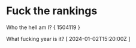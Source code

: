 # Fuck the rankings

Who the hell am I?
{ 1504119 }

What fucking year is it?
[ 2024-01-02T15:20:00Z ]
